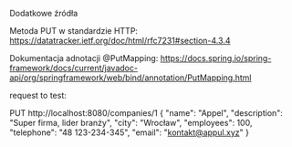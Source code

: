 Dodatkowe źródła

Metoda PUT w standardzie HTTP: https://datatracker.ietf.org/doc/html/rfc7231#section-4.3.4

Dokumentacja adnotacji @PutMapping: https://docs.spring.io/spring-framework/docs/current/javadoc-api/org/springframework/web/bind/annotation/PutMapping.html

request to test:

PUT http://localhost:8080/companies/1
{
    "name": "Appel",
    "description": "Super firma, lider branży",
    "city": "Wrocław",
    "employees": 100,
    "telephone": "48 123-234-345",
    "email": "kontakt@appul.xyz"
}

